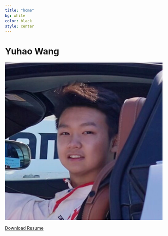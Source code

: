 ```yaml
---
title: "home"
bg: white
color: black
style: center
---
```



# Yuhao Wang

<div class = "sectiondivider"> 
	    <img src="asset/hankwang.jpg"/>
</div>    

<a href="https://Hank-YuhaoWang.github.io/asset/Resume.pdf" download="YuhaoWang_MSE_berkeley_resume.pdf" class="btn-rounded-white">Download Resume</a>


